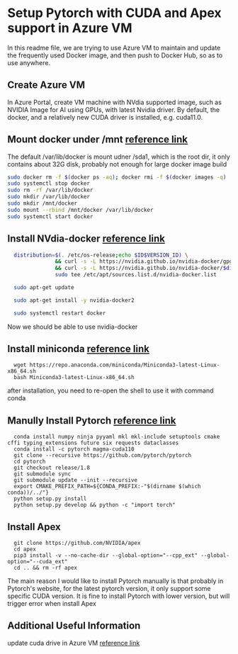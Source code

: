 # Setup Pytorch with CUDA and Apex support in Azure VM

In this readme file, we are trying to use Azure VM to maintain and
update the frequently used Docker image, and then push to Docker Hub, so as to use anywhere.

## Create Azure VM

In Azure Portal, create VM machine with NVdia supported image,
such as NVIDIA Image for AI using GPUs, with latest Nvidia driver.
By default, the docker, and a relatively new CUDA driver is
installed, e.g. cuda11.0.

## Mount docker under /mnt [reference link](https://www.ibm.com/support/knowledgecenter/SSBS6K_3.2.x/installing/docker_dir.html)

The default /var/lib/docker is mount udner /sda1, which is the root dir, it only contains about 32G disk, probably not enough for large docker image build

```bash
sudo docker rm -f $(docker ps -aq); docker rmi -f $(docker images -q)
sudo systemctl stop docker
sudo rm -rf /var/lib/docker
sudo mkdir /var/lib/docker
sudo mkdir /mnt/docker
sudo mount --rbind /mnt/docker /var/lib/docker
sudo systemctl start docker
```

## Install NVdia-docker [reference link](https://docs.nvidia.com/datacenter/cloud-native/container-toolkit/install-guide.html)

```bash
  distribution=$(. /etc/os-release;echo $ID$VERSION_ID) \
               && curl -s -L https://nvidia.github.io/nvidia-docker/gpgkey | sudo apt-key add - \
               && curl -s -L https://nvidia.github.io/nvidia-docker/$distribution/nvidia-docker.list | \
               sudo tee /etc/apt/sources.list.d/nvidia-docker.list

  sudo apt-get update

  sudo apt-get install -y nvidia-docker2

  sudo systemctl restart docker

```

Now we should be able to use nvidia-docker

## Install miniconda [reference link](https://docs.conda.io/en/latest/miniconda.html)

```
  wget https://repo.anaconda.com/miniconda/Miniconda3-latest-Linux-x86_64.sh
  bash Miniconda3-latest-Linux-x86_64.sh
```

after installation, you need to re-open the shell to use it with command conda

## Manully Install Pytorch [reference link](https://github.com/pytorch/pytorch)

```
  conda install numpy ninja pyyaml mkl mkl-include setuptools cmake cffi typing_extensions future six requests dataclasses
  conda install -c pytorch magma-cuda110
  git clone --recursive https://github.com/pytorch/pytorch
  cd pytorch
  git checkout release/1.8
  git submodule sync
  git submodule update --init --recursive
  export CMAKE_PREFIX_PATH=${CONDA_PREFIX:-"$(dirname $(which conda))/../"}
  python setup.py install
  python setup.py develop && python -c "import torch"
```

## Install Apex

```
  git clone https://github.com/NVIDIA/apex
  cd apex
  pip3 install -v --no-cache-dir --global-option="--cpp_ext" --global-option="--cuda_ext"
  cd .. && rm -rf apex
```

The main reason I would like to install Pytorch manually is that probably in Pytorch's website, for the latest pytorch version, it only support some specific CUDA version. It is fine to install Pytorch with lower version, but will trigger error when install Apex

## Additional Useful Information

update cuda drive in Azure VM [reference link](https://docs.microsoft.com/en-us/azure/virtual-machines/linux/n-series-driver-setup)
